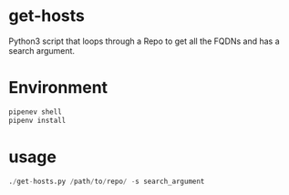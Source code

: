# get-hosts
Python3 script that loops through a Repo to get all the FQDNs and has a search argument.

# Environment
```Python
pipenev shell 
pipenv install
```

# usage
```Python
./get-hosts.py /path/to/repo/ -s search_argument
```